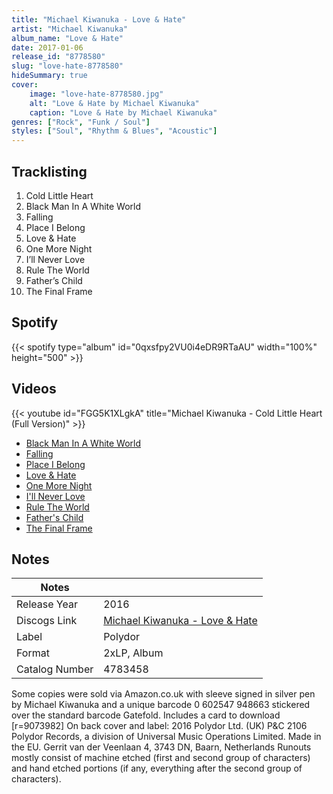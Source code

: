 ```yaml
---
title: "Michael Kiwanuka - Love & Hate"
artist: "Michael Kiwanuka"
album_name: "Love & Hate"
date: 2017-01-06
release_id: "8778580"
slug: "love-hate-8778580"
hideSummary: true
cover:
    image: "love-hate-8778580.jpg"
    alt: "Love & Hate by Michael Kiwanuka"
    caption: "Love & Hate by Michael Kiwanuka"
genres: ["Rock", "Funk / Soul"]
styles: ["Soul", "Rhythm & Blues", "Acoustic"]
---
```

## Tracklisting
1. Cold Little Heart
2. Black Man In A White World
3. Falling
4. Place I Belong
5. Love & Hate
6. One More Night
7. I’ll Never Love
8. Rule The World
9. Father’s Child
10. The Final Frame
## Spotify
{{< spotify type="album" id="0qxsfpy2VU0i4eDR9RTaAU" width="100%" height="500" >}}

## Videos
{{< youtube id="FGG5K1XLgkA" title="Michael Kiwanuka - Cold Little Heart (Full Version)" >}}
- [Black Man In A White World](https://www.youtube.com/watch?v=uFcFeZJN70w)
- [Falling](https://www.youtube.com/watch?v=31fRP5GrNVs)
- [Place I Belong](https://www.youtube.com/watch?v=aZ_djVNez3k)
- [Love & Hate](https://www.youtube.com/watch?v=w44dlsnJ1no)
- [One More Night](https://www.youtube.com/watch?v=anzFiFhX7rA)
- [I'll Never Love](https://www.youtube.com/watch?v=qAGYs2k86Rg)
- [Rule The World](https://www.youtube.com/watch?v=mPPy1yEduCM)
- [Father's Child](https://www.youtube.com/watch?v=NUl_rGOEy7U)
- [The Final Frame](https://www.youtube.com/watch?v=qV-PDqMLL3U)

## Notes
| Notes          |             |
| ---------------| ----------- |
| Release Year   | 2016 |
| Discogs Link   | [Michael Kiwanuka - Love & Hate](https://www.discogs.com/release/8778580-Michael-Kiwanuka-Love-Hate) |
| Label          | Polydor |
| Format         | 2xLP, Album |
| Catalog Number | 4783458 |

Some copies were sold via Amazon.co.uk with sleeve signed in silver pen by Michael Kiwanuka and a unique barcode 0 602547 948663 stickered over the standard barcode Gatefold. Includes a card to download [r=9073982]  On back cover and label: 2016 Polydor Ltd. (UK) P&C 2106 Polydor Records, a division of Universal Music Operations Limited. Made in the EU. Gerrit van der Veenlaan 4, 3743 DN, Baarn, Netherlands  Runouts mostly consist of machine etched (first and second group of characters) and hand etched portions (if any, everything after the second group of characters).
